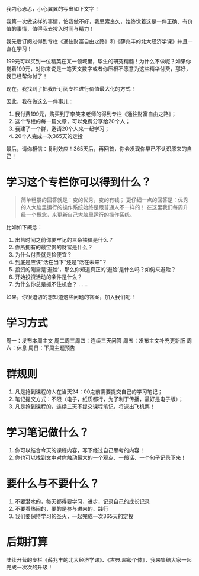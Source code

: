 我内心忐忑，小心翼翼的写出如下文字！

我第一次做这样的事情，怕我做不好，我思索良久，始终觉着这是一件正确、有价值的事情，值得我去投入时间与精力！

我先后订阅过得到专栏《通往财富自由之路》和《薛兆丰的北大经济学课》并且一直在学习！

199元可以买到一位精英在某一领域里，毕生的研究精髓！为什么不做呢？如果你觉着199元，对你来说是一笔天文数字或者你压根不愿意为这些精华付费，那好，我已经帮你付了！

现在，我找到了把我所订阅专栏进行价值最大化的方式！

因此，我在做这么一件事儿：

1. 我付费199元，购买到了李笑来老师的得到专栏《通往财富自由之路》；
2. 这个专栏的每一篇文章，可以免费分享给20个人；
3. 我建了一个群，邀请20个人来一起学习；
4. 20个人完成一次365天的定投

最后，请你相信：复利效应！365天后，再回首，你会发现你早已不认识原来的自己！

# 学习这个专栏你可以得到什么？

> 简单粗暴的回答就是：变的优秀，变的有钱；
> 更仔细一点的回答是：优秀的人大脑里运行的操作系统始终是跟普通人不一样的！ 在这里我们每周升级一个概念，来更新自己大脑里运行的操作系统。

比如如下概念：

1. 出售时间之前你要牢记的三条铁律是什么？
2. 你所拥有的最宝贵的财富是什么？
3. 为什么付费就是捡便宜？
4. 到底是应该“活在当下”还是“活在未来”？
5. 投资的刚需是‘避险’，那么你知道真正的‘避险’是什么吗？如何来避险？
6. 开始投资活动的条件是什么？
7. 为什么你总是抓不住机会？
......

如果，你很迫切的想知道这些问题的答案，加入我们吧！

# 学习方式

周一：发布本周主文
周二周三周四：连续三天问答
周五：发布主文补充更新版
周六：休息
周日：下周主题预告

# 群规则

1. 凡是抢到课程的人在当天24：00之前需要提交自己的学习笔记；
2. 笔记提交方式：不限（电子，纸质都行，为了利于传播，最好是电子版）；
3. 凡是抢到课程的，连续三天不提交课程笔记，将送出飞机票！

# 学习笔记做什么？

1. 你可以结合今天的课程内容，写下经过自己思考的内容！
2. 你也可以找到文中对你触动最大的一个观点、一段话、一个句子记录下来！

# 要什么与不要什么？

1. 不要潜水的，每天都得要学习，进步，记录自己的成长记录
2. 不要看热闹的，要的是参与进来的、践行
3. 我们要保持学习的圣火，一起完成一次365天的定投

# 后期打算

陆续开营的专栏《薛兆丰的北大经济学课》、《古典.超级个体》，我来集结大家一起完成一次次的升级！


